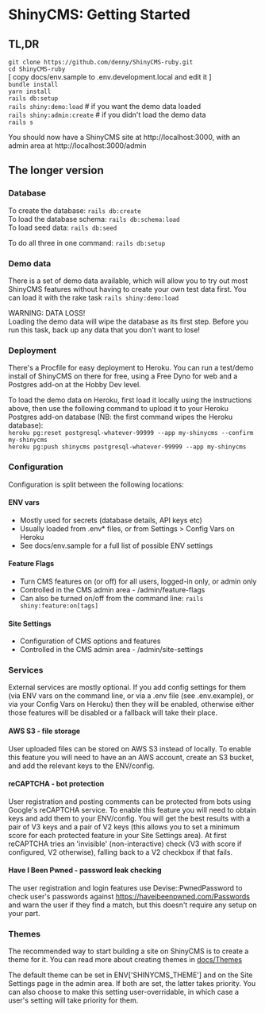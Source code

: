# ShinyCMS: Getting Started

## TL,DR

`git clone https://github.com/denny/ShinyCMS-ruby.git`  
`cd ShinyCMS-ruby`  
[ copy docs/env.sample to .env.development.local and edit it ]  
`bundle install`  
`yarn install`  
`rails db:setup`  
`rails shiny:demo:load`    # if you want the demo data loaded  
`rails shiny:admin:create` # if you didn't load the demo data  
`rails s`

You should now have a ShinyCMS site at http://localhost:3000,
with an admin area at http://localhost:3000/admin


## The longer version

### Database

To create the database: `rails db:create`  
To load the database schema: `rails db:schema:load`  
To load seed data: `rails db:seed`

To do all three in one command: `rails db:setup`


### Demo data

There is a set of demo data available, which will allow you to try out most
ShinyCMS features without having to create your own test data first. You can
load it with the rake task `rails shiny:demo:load`

WARNING: DATA LOSS!  
Loading the demo data will wipe the database as its first step. Before you run
this task, back up any data that you don't want to lose!


### Deployment

There's a Procfile for easy deployment to Heroku. You can run a test/demo
install of ShinyCMS on there for free, using a Free Dyno for web and a
Postgres add-on at the Hobby Dev level.

To load the demo data on Heroku, first load it locally using the instructions
above, then use the following command to upload it to your Heroku Postgres
add-on database (NB: the first command wipes the Heroku database):  
`heroku pg:reset postgresql-whatever-99999 --app my-shinycms --confirm my-shinycms`  
`heroku pg:push shinycms postgresql-whatever-99999 --app my-shinycms`


### Configuration

Configuration is split between the following locations:

#### ENV vars

* Mostly used for secrets (database details, API keys etc)
* Usually loaded from .env* files, or from Settings > Config Vars on Heroku
* See docs/env.sample for a full list of possible ENV settings

#### Feature Flags

* Turn CMS features on (or off) for all users, logged-in only, or admin only
* Controlled in the CMS admin area - /admin/feature-flags
* Can also be turned on/off from the command line: `rails shiny:feature:on[tags]`

#### Site Settings

* Configuration of CMS options and features
* Controlled in the CMS admin area - /admin/site-settings


### Services

External services are mostly optional. If you add config settings for them
(via ENV vars on the command line, or via a .env file (see .env.example),
or via your Config Vars on Heroku) then they will be enabled, otherwise
either those features will be disabled or a fallback will take their place.

#### AWS S3 - file storage

User uploaded files can be stored on AWS S3 instead of locally. To enable this
feature you will need to have an an AWS account, create an S3 bucket, and add
the relevant keys to the ENV/config.

#### reCAPTCHA - bot protection

User registration and posting comments can be protected from bots using Google's
reCAPTCHA service. To enable this feature you will need to obtain keys and add
them to your ENV/config. You will get the best results with a pair of V3 keys
and a pair of V2 keys (this allows you to set a minimum score for each protected
feature in your Site Settings area). At first reCAPTCHA tries an 'invisible'
(non-interactive) check (V3 with score if configured, V2 otherwise), falling
back to a V2 checkbox if that fails.

#### Have I Been Pwned - password leak checking

The user registration and login features use Devise::PwnedPassword to check
user's passwords against https://haveibeenpwned.com/Passwords and warn the
user if they find a match, but this doesn't require any setup on your part.


### Themes

The recommended way to start building a site on ShinyCMS is to create a theme
for it. You can read more about creating themes in [docs/Themes](Themes.md)

The default theme can be set in ENV['SHINYCMS_THEME'] and on the Site Settings
page in the admin area. If both are set, the latter takes priority. You can also
choose to make this setting user-overridable, in which case a user's setting
will take priority for them.
